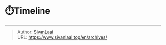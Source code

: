 # ⏱️Timeline




---

> Author: [SivanLaai](https://www.sivanlaai.top)  
> URL: https://www.sivanlaai.top/en/archives/  

